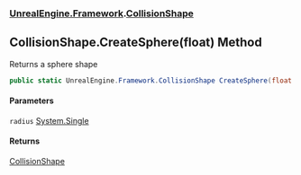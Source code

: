 ### [UnrealEngine.Framework](UnrealEngine_Framework.md 'UnrealEngine.Framework').[CollisionShape](CollisionShape.md 'UnrealEngine.Framework.CollisionShape')
## CollisionShape.CreateSphere(float) Method
Returns a sphere shape  
```csharp
public static UnrealEngine.Framework.CollisionShape CreateSphere(float radius);
```
#### Parameters
<a name='UnrealEngine_Framework_CollisionShape_CreateSphere(float)_radius'></a>
`radius` [System.Single](https://docs.microsoft.com/en-us/dotnet/api/System.Single 'System.Single')  
  
#### Returns
[CollisionShape](CollisionShape.md 'UnrealEngine.Framework.CollisionShape')  
